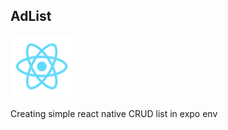 ## AdList

<img src="https://raw.githubusercontent.com/github/explore/80688e429a7d4ef2fca1e82350fe8e3517d3494d/topics/react-native/react-native.png"
style="width:100px;"/>

Creating simple react native CRUD list in expo env
